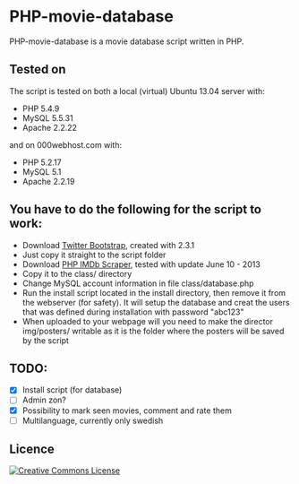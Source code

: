 PHP-movie-database
=======================
PHP-movie-database is a movie database script written in PHP.

Tested on
-------------------------
The script is tested on both a local (virtual) Ubuntu 13.04 server with:
* PHP 5.4.9
* MySQL 5.5.31
* Apache 2.2.22

and on 000webhost.com with:
* PHP 5.2.17
* MySQL 5.1
* Apache 2.2.19

You have to do the following for the script to work:
-------------------------
* Download [Twitter Bootstrap](http://twitter.github.com/bootstrap/), created with 2.3.1
 * Just copy it straight to the script folder
* Download [PHP IMDb Scraper](http://web3o.blogspot.se/2010/10/php-imdb-scraper-for-new-imdb-template.html), tested with update June 10 - 2013 
 * Copy it to the class/ directory
* Change MySQL account information in file class/database.php
* Run the install script located in the install directory, then remove it from the webserver (for safety). It will setup the database and creat the users that was defined during installation with password "abc123"
* When uploaded to your webpage will you need to make the director img/posters/ writable as it is the folder where the posters will be saved by the script

TODO:
-------------------------
- [x] Install script (for database)
- [ ] Admin zon?
- [x] Possibility to mark seen movies, comment and rate them 
- [ ] Multilanguage, currently only swedish

Licence
-------------------------
[![Creative Commons License](http://i.creativecommons.org/l/by-sa/3.0/88x31.png)](http://creativecommons.org/licenses/by-sa/3.0/deed.en_US)
